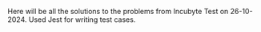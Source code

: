 Here will be all the solutions to the problems from Incubyte Test on 26-10-2024. Used Jest for writing test cases.
